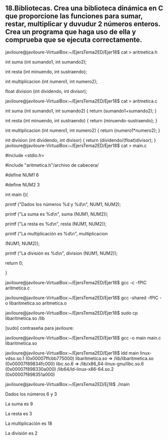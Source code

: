 ## 18.Bibliotecas. Crea una biblioteca dinámica en C que proporcione las funciones para sumar, restar, multiplicar y duvudur 2 números enteros. Crea un programa que haga uso de ella y comprueba que se ejecuta correctamente.
javiloure@javiloure-VirtualBox:~/EjersTema2ED/Ejer18$ cat > aritmetica.h

int suma (int sumando1, int sumando2);

int resta (int minuendo, int sustraendo);

int multiplicacion (int numero1, int numero2);

float division (int dividendo, int divisor);

javiloure@javiloure-VirtualBox:~/EjersTema2ED/Ejer18$ cat > aritmetica.c

int suma (int sumando1, int sumando2) { return (sumando1+sumando2); }

int resta (int minuendo, int sustraendo) { return (minuendo-sustraendo); }

int multiplicacion (int numero1, int numero2) { return (numero1*numero2); }

int division (int dividendo, int divisor) { return (dividendo/(float)divisor); } javiloure@javiloure-VirtualBox:~/EjersTema2ED/Ejer18$ cat > main.c

#include <stdio.h>

#include "aritmetica.h"/archivo de cabecera/

#define NUM1 6

#define NUM2 3

int main (){

printf ("Dados los números %d y %d\n", NUM1, NUM2);

printf ("La suma es %d\n", suma (NUM1, NUM2));

printf ("La resta es %d\n", resta (NUM1, NUM2));

printf ("La multiplicación es %d\n", multiplicacion

(NUM1, NUM2));

printf ("La división es %d\n", division (NUM1, NUM2));

return 0;

}

javiloure@javiloure-VirtualBox:~/EjersTema2ED/Ejer18$ gcc -c -fPIC aritmetica.c

javiloure@javiloure-VirtualBox:~/EjersTema2ED/Ejer18$ gcc -shared -fPIC -o libaritmetica.so aritmetica.o

javiloure@javiloure-VirtualBox:~/EjersTema2ED/Ejer18$ sudo cp libaritmetica.so /lib

[sudo] contraseña para javiloure:

javiloure@javiloure-VirtualBox:~/EjersTema2ED/Ejer18$ gcc -o main main.c libaritmetica.so

javiloure@javiloure-VirtualBox:~/EjersTema2ED/Ejer18$ ldd main linux-vdso.so.1 (0x00007ffcbb775000) libaritmetica.so => /lib/libaritmetica.so (0x00007f89834fc000) libc.so.6 => /lib/x86_64-linux-gnu/libc.so.6 (0x00007f898330a000) /lib64/ld-linux-x86-64.so.2 (0x00007f898351a000)

javiloure@javiloure-VirtualBox:~/EjersTema2ED/Ej18$ ./main

Dados los números 6 y 3

La suma es 9

La resta es 3

La multiplicación es 18

La división es 2
